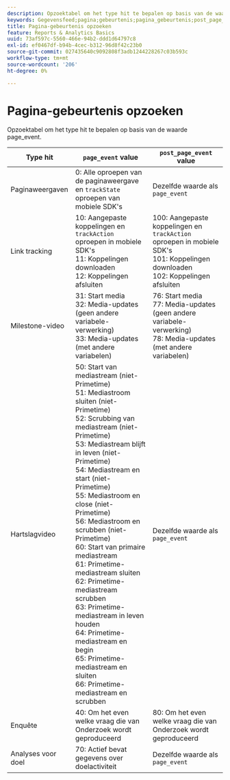 ```yaml
---
description: Opzoektabel om het type hit te bepalen op basis van de waarde page_event.
keywords: Gegevensfeed;pagina;gebeurtenis;pagina_gebeurtenis;post_page_event
title: Pagina-gebeurtenis opzoeken
feature: Reports & Analytics Basics
uuid: 73af597c-5560-466e-94b2-ddd1d64797c8
exl-id: ef0467df-b94b-4cec-b312-96d8f42c23b0
source-git-commit: 027435640c9092808f3adb1244228267c03b593c
workflow-type: tm+mt
source-wordcount: '206'
ht-degree: 0%

---
```


# Pagina-gebeurtenis opzoeken

Opzoektabel om het type hit te bepalen op basis van de waarde page_event.

| Type hit | `page_event` value | `post_page_event` value |
| --- | --- | --- |
| Paginaweergaven | 0: Alle oproepen van de paginaweergave en `trackState` oproepen van mobiele SDK&#39;s | Dezelfde waarde als `page_event` |
| Link tracking | 10: Aangepaste koppelingen en `trackAction` oproepen in mobiele SDK&#39;s<br>11: Koppelingen downloaden<br>12: Koppelingen afsluiten | 100: Aangepaste koppelingen en `trackAction` oproepen in mobiele SDK&#39;s<br>101: Koppelingen downloaden<br>102: Koppelingen afsluiten |
| Milestone-video | 31: Start media<br>32: Media-updates (geen andere variabele-verwerking)<br>33: Media-updates (met andere variabelen) | 76: Start media<br>77: Media-updates (geen andere variabele-verwerking)<br>78: Media-updates (met andere variabelen) |
| Hartslagvideo | 50: Start van mediastream (niet-Primetime)<br>51: Mediastroom sluiten (niet-Primetime)<br>52: Scrubbing van mediastream (niet-Primetime)<br>53: Mediastream blijft in leven (niet-Primetime)<br>54: Mediastream en start (niet-Primetime)<br>55: Mediastroom en close (niet-Primetime)<br>56: Mediastroom en scrubben (niet-Primetime)<br>60: Start van primaire mediastream<br>61: Primetime-mediastream sluiten<br>62: Primetime-mediastream scrubben<br>63: Primetime-mediastream in leven houden<br>64: Primetime-mediastream en begin<br>65: Primetime-mediastream en sluiten<br>66: Primetime-mediastream en scrubben | Dezelfde waarde als `page_event` |
| Enquête | 40: Om het even welke vraag die van Onderzoek wordt geproduceerd | 80: Om het even welke vraag die van Onderzoek wordt geproduceerd |
| Analyses voor doel | 70: Actief bevat gegevens over doelactiviteit | Dezelfde waarde als `page_event` |
